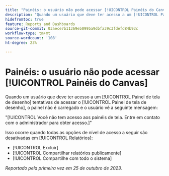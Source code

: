 ```yaml
---
title: "Painéis: o usuário não pode acessar [!UICONTROL Painéis do Canvas]"
description: "Quando um usuário que deve ter acesso a um [!UICONTROL Painel de tela de desenho] tentativas de acessar o [!UICONTROL Painel de tela de desenho], o painel não é carregado e o usuário vê uma mensagem."
hidefromtoc: true
feature: Reports and Dashboards
source-git-commit: 03aece7b11369e50995a9dbfa39c3fdefd84b93c
workflow-type: tm+mt
source-wordcount: '108'
ht-degree: 23%

---
```



# Painéis: o usuário não pode acessar [!UICONTROL Painéis do Canvas]

Quando um usuário que deve ter acesso a um [!UICONTROL Painel de tela de desenho] tentativas de acessar o [!UICONTROL Painel de tela de desenho], o painel não é carregado e o usuário vê a seguinte mensagem:

&quot;[!UICONTROL Você não tem acesso aos painéis de tela. Entre em contato com o administrador para obter acesso.]&quot;

Isso ocorre quando todas as opções de nível de acesso a seguir são desativadas em [!UICONTROL Relatórios]:

* [!UICONTROL Excluir]
* [!UICONTROL Compartilhar relatórios publicamente]
* [!UICONTROL Compartilhe com todo o sistema]

_Reportado pela primeira vez em 25 de outubro de 2023._
